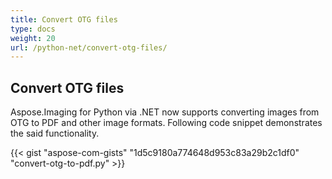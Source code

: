```yaml
---
title: Convert OTG files
type: docs
weight: 20
url: /python-net/convert-otg-files/
---
```


## **Convert OTG files**
Aspose.Imaging for Python via .NET now supports converting images from OTG to PDF and other image formats. Following code snippet demonstrates the said functionality.

{{< gist "aspose-com-gists" "1d5c9180a774648d953c83a29b2c1df0" "convert-otg-to-pdf.py" >}}
